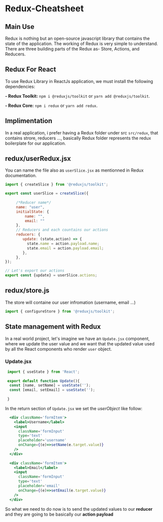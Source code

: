 # Redux-Cheatsheet

## Main Use

Redux is nothing but an open-source javascript library that contains the state of the application. The working of Redux is very simple to understand. There are three building parts of the Redux as- Store, Actions, and Reducers.

## Redux For React

To use Redux Library in ReactJs application, we must install the following dependencies:

**- Redux Toolkit:** `npm i @reduxjs/toolkit` or `yarn add @reduxjs/toolkit`.

**- Redux Core:** `npm i redux` or `yarn add redux`.


## Implimentation

In a real application, i prefer having a Redux folder under src `src/redux`, that contains strore, reducers ..., basically Redux folder represents the redux boilerplate for our application.

## redux/userRedux.jsx

You can name the file also as `userSlice.jsx` as mentionned in Redux documentation.

````javascript
import { createSlice } from '@reduxjs/toolkit';

export const userSlice = createSlice({
  
     /*Reducer name*/
     name: "user",
     initialState: {
         name: "",
         email: ""
     },
     // Reducers and each countains our actions
     reducers: {
        update: (state,action) => {
          state.name = action.payload.name;
          state.email = action.payload.email;
        },
     },
});

// Let's export our actions
export const {update} = userSlice.actions;

````

## redux/store.js

The store will containe our user infromation (username, email ...)

````javascript
import { configureStore } from '@reduxjs/toolkit';
````

## State management with Redux

In a real world project, let's imagine we have an `Update.jsx` component, where we update the user value and we want that the updated value used by all the React components who render `user` object.

### Update.jsx

````javascript
 import { useState } from 'React';
 
 export default function Update(){
  const [name, setName] = useState('');
  const [email, setEmail] = useState('');
  
 }
````

In the return section of `Update.jsx` we set the _userObject_ like follow:

````jsx
  <div className='formItem'>
    <label>Username</label>
    <input
      className='formInput'
      type='text'
      placeholder='username'
      onChange={(e)=>setName(e.target.value)}
    />
  </div>
  
  <div className='formItem'>
    <label>Email</label>
    <input
      className='formInput'
      type='text'
      placeholder='email'
      onChange={(e)=>setEmail(e.target.value)}
    />
  </div>
````

So what we need to do now is to send the updated values to our __reducer__ and they are going to be basically our __action payload__ 
